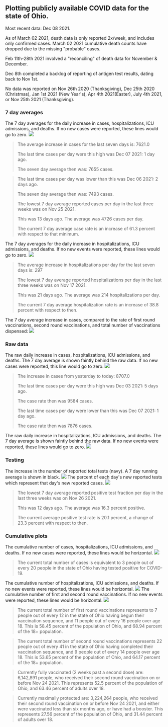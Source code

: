 ## Plotting publicly available COVID data for the state of Ohio. 

Most recent data: Dec 08 2021. 

As of March 02 2021, death data is only reported 2x/week, and includes only confirmed cases. March 02 2021 cumulative death counts have dropped due to the missing "probable" cases.

Feb 11th-28th 2021 involved a "reconciling" of death data for November & December.

Dec 8th completed a backlog of reporting of antigen test results, dating back to Nov 1st.

No data was reported on Nov 26th 2020 (Thanksgiving), Dec 25th 2020 (Christmas), Jan 1st 2021 (New Year's), Apr 4th 2021(Easter), July 4th 2021, or Nov 25th 2021 (Thanksgiving).
### 7 day averages
The 7 day averages for the daily increase in cases, hospitalizations, ICU admissions, and deaths. If no new cases were reported, these lines would go to zero.
![](7dayaverage_cases.png)

>The average increase in cases for the last seven days is: 7621.0
>
>The last time cases per day were this high was Dec 07 2021: 1 day ago.
>
>The seven day average then was: 7655 cases.

>
>The last time cases per day was lower than this was Dec 06 2021: 2 days ago.
>
>The seven day average then was: 7493 cases.
>
>The lowest 7 day average reported cases per day in the last three weeks was on Nov 25 2021.
>
>This was 13 days ago. The average was 4726 cases per day.
>
>The current 7 day average case rate is an increase of 61.3 percent with respect to that minimum.

The 7 day averages for the daily increase in hospitalizations, ICU admissions, and deaths. If no new events were reported, these lines would go to zero.
![](7dayaverage_hospital.png)

>The average increase in hospitalizations per day for the last seven days is: 297
>
>The lowest 7 day average reported hospitalizations per day in the last three weeks was on Nov 17 2021.
>
>This was 21 days ago. The average was 214 hospitalizations per day.
>
>The current 7 day average hospitalization rate is an increase of 38.8 percent with respect to then.

The 7 day average increase in cases, compared to the rate of first round vaccinations, second round vaccinations, and total number of vaccinations dispensed:
![](DailyVaccinationsCases.png)

### Raw data
The raw daily increase in cases, hospitalizations, ICU admissions, and deaths. The 7 day average is shown faintly behind the raw data. If no new cases were reported, this line would go to zero.
![](DailyCases.png)

>The increase in cases from yesterday to today: 8707.0 
>
>The last time cases per day were this high was Dec 03 2021: 5 days ago. 
>
>The case rate then was 9584 cases.
>
>The last time cases per day were lower than this was Dec 07 2021: 1 day ago. 
>
>The case rate then was 7876 cases.

The raw daily increase in hospitalizations, ICU admissions, and deaths. The 7 day average is shown faintly behind the raw data. If no new events were reported, these lines would go to zero.
![](DailyHospitalizations.png)

### Testing

The increase in the number of reported total tests (navy). A 7 day running average is shown in black.
![](DailyTests.png)
The percent of each day's new reported tests which represent that day's new reported cases.
![](percentpositive_tests.png)

>The lowest 7 day average reported positive test fraction per day in the last three weeks was on Nov 26 2021.
>
>This was 12 days ago. The average was 16.3 percent positive. 
>
>The current average positive test rate is 20.1 percent, a change of 23.3 percent with respect to then. 

### Cumulative plots
The cumulative number of cases, hospitalizations, ICU admissions, and deaths. If no new cases were reported, these lines would be horizontal.
![](Cases.png)

>The current total number of cases is equivalent to 3 people out of every 20 people in the state of Ohio having tested positive for COVID-19.

The cumulative number of hospitalizations, ICU admissions, and deaths. If no new events were reported, these lines would be horizontal.
![](Hospitalizations.png)
The cumulative number of first and second round vaccinations. If no new events were reported, these lines would be horizontal.
![](Vaccinations.png)

>The current total number of first round vaccinations represents to 7 people out of every 12 in the state of Ohio having begun their vaccination sequence, and 11 people out of every 16 people over age 18.
 >This is 58.45 percent of the population of Ohio, and 68.94 percent of the 18+ population.

>The current total number of second round vaccinations represents 22 people out of every 41 in the state of Ohio having completed their vaccination sequence, and 9 people out of every 14 people over age 18. 
>This is 53.65 percent of the population of Ohio, and 64.17 percent of the 18+ population.

>Currently fully vaccinated (2 weeks past a second dose) are: 6,142,891 people, who received their second round vaccination on or before Nov 24 2021.
>This represents 52.5 percent of the population of Ohio, and 63.46 percent of adults over 18.

>Currently maximally protected are: 3,224,264 people, who received their second round vaccination on or before Nov 24 2021, and either were vaccinated less than six months ago, or have had a booster.
>This represents 27.56 percent of the population of Ohio, and 31.44 percent of adults over 18.

